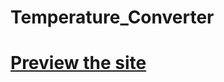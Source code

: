 # Temperature_Converter

# [Preview the site](https://prajakta-kulkarni24.github.io/Temperature_Converter/)
